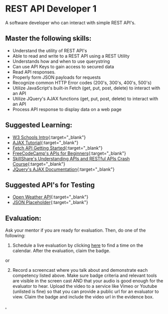 # REST API Developer 1

A software developer who can interact with simple REST API's.

## Master the following skills:

* Understand the utility of REST API's
* Able to read and write to a REST API using a REST Utility
* Understands how and when to use querystring
* Can use API Keys to gain access to secured data
* Read API responses.
* Properly form JSON payloads for requests
* Recognize common HTTP Error codes (200's, 300's, 400's, 500's)
* Utilize JavaScript's built-in Fetch (get, put, post, delete) to interact with an API
* Utilize JQuery's AJAX functions (get, put, post, delete) to interact with an API
* Process API response to display data on a web page

## Suggested Learning:

* [W3 Schools Intro](https://www.w3schools.com/jquery/jquery_ajax_intro.asp){:target="_blank"}
* [AJAX Tutorial](https://www.youtube.com/playlist?list=PL0eyrZgxdwhyeIDc3EA4XGsI9HoWLc6nF){:target="_blank"}
* [Fetch API Getting Started](https://www.youtube.com/watch?v=uBR2wAvGces){:target="_blank"}
* [FreeCodeCamp's APIs for Beginners](https://www.freecodecamp.org/news/apis-for-beginners-full-course/){:target="_blank"}
* [SkillShare's Understanding APIs and RESTful APIs Crash Course](https://www.skillshare.com/classes/Understanding-APIs-and-RESTful-APIs-Crash-Course/1452001627?via=browse-rating-api-layout-grid){:target="_blank"}
* [JQuery's AJAX Documentation](https://api.jquery.com/category/ajax/){:target="_blank"}

## Suggested API's for Testing
* [Open Weather API](https://openweathermap.org/api){:target="_blank"}
* [JSON Placeholder](https://jsonplaceholder.typicode.com/){:target="_blank"}

## Evaluation:

Ask your mentor if you are ready for evaluation. Then, do one of the following:

1. Schedule a live evaluation by clicking [here](https://calendly.com/codex-evaluations/2?a1=REST%20API%20Developer%201&a2=3jJe0VoeSoS5NF_mcACMiA) to find a time on the calendar. After the evaluation, claim the badge.

or

2. Record a screencast where you talk about and demonstrate each competency listed above. Make sure badge criteria and relevant tools are visible in the screen cast AND that your audio is good enough for the evaluator to hear. Upload the video to a service like Vimeo or Youtube (unlisted is fine) so that you can provide a public url for an evaluator to view. Claim the badge and include the video url in the evidence box.

[.](level-2)
